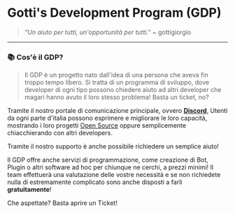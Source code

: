 # Gotti's Development Program (GDP)
> *"Un aiuto per tutti, un'opportunità per tutti."*
> ~ gottigiorgio

----

### 📚 Cos'è il GDP?
> Il GDP è un progetto nato dall'idea di una persona che aveva fin troppo tempo libero.
> Si tratta di un programma di sviluppo, dove developer di ogni tipo possono chiedere aiuto ad altri developer che magari hanno avuto il loro stesso problema! Basta un ticket, no?

Tramite il nostro portale di comunicazione principale, ovvero [**Discord**](https://discord.gg/8tmdSwnY), Utenti da ogni parte d'italia possono esprimere e migliorare le loro capacità, mostrando i loro progetti <ins>Open Source</ins> oppure semplicemente chiacchierando con altri developers.

Tramite il nostro supporto è anche possibile richiedere un semplice aiuto!

Il GDP offre anche servizi di programmazione, come creazione di Bot, Plugin o altri software ad hoc per chiunque ne cerchi, a prezzi minimi! 
Il team effettuerà una valutazione delle vostre necessità e se non richiedete nulla di estremamente complicato sono anche disposti a farli **gratuitamente**!

Che aspettate? Basta aprire un Ticket!
